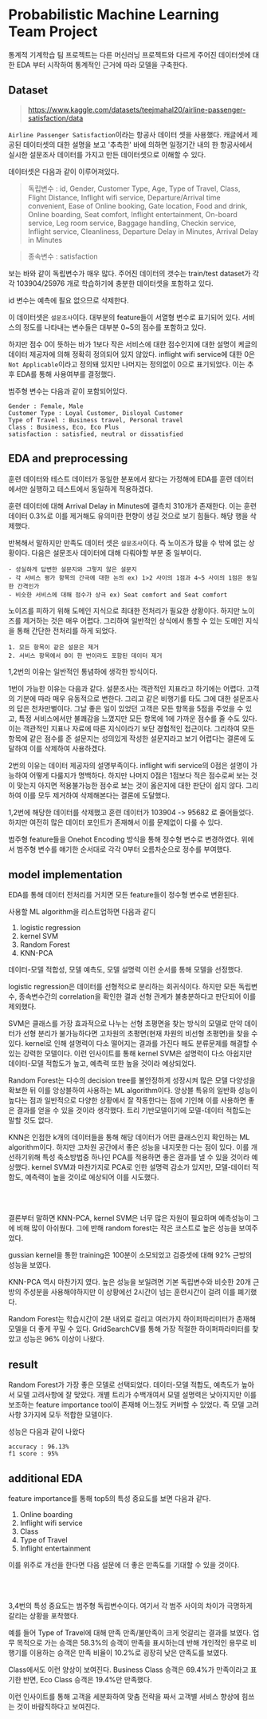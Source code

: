 # Probabilistic Machine Learning Team Project

통계적 기계학습 팀 프로젝트는 다른 머신러닝 프로젝트와 다르게 주어진 데이터셋에 대한 EDA 부터 시작하여 통계적인 근거에 따라 모델을 구축한다.

## Dataset

> https://www.kaggle.com/datasets/teejmahal20/airline-passenger-satisfaction/data


`Airline Passenger Satisfaction`이라는 항공사 데이터 셋을 사용했다. 캐글에서 제공된 데이터셋의 대한 설명을 보고 '추측한' 바에 의하면 일정기간 내의 한 항공사에서 실시한 설문조사 데이터를 가지고 만든 데이터셋으로 이해할 수 있다.

데이터셋은 다음과 같이 이루어져있다.

> 독립변수 : id, Gender, Customer Type, Age, Type of Travel, Class, Flight Distance, Inflight wifi service, Departure/Arrival time convenient, Ease of Online booking, Gate location, Food and drink, Online boarding, Seat comfort, Inflight entertainment, On-board service, Leg room service, Baggage handling, Checkin service, Inflight service, Cleanliness, Departure Delay in Minutes, Arrival Delay in Minutes

> 종속변수 : satisfaction


보는 바와 같이 독립변수가 매우 많다. 주어진 데이터의 갯수는 train/test dataset가 각각 103904/25976 개로 학습하기에 충분한 데이터셋을 포함하고 있다.

id 변수는 예측에 필요 없으므로 삭제한다.

이 데이터셋은 `설문조사`이다. 대부분의 feature들이 서열형 변수로 표기되어 있다. 서비스의 정도를 나타내는 변수들은 대부분 0~5의 점수를 포함하고 있다.

하지만 점수 0이 뜻하는 바가 1보다 작은 서비스에 대한 점수인지에 대한 설명이 케글의 데이터 제공자에 의해 정확히 정의되어 있지 않았다. inflight wifi service에 대한 0은 `Not Applicable`이라고 정의돼 있지만 나머지는 정의없이 0으로 표기되었다. 이는 추후 EDA를 통해 사용여부를 결정했다.

범주형 변수는 다음과 같이 포함되어있다. 

    Gender : Female, Male
    Customer Type : Loyal Customer, Disloyal Customer
    Type of Travel : Business travel, Personal travel
    Class : Business, Eco, Eco Plus
    satisfaction : satisfied, neutral or dissatisfied






## EDA and preprocessing

훈련 데이터와 테스트 데이터가 동일한 분포에서 왔다는 가정해에 EDA를 훈련 데이터에서만 실행하고 테스트에서 동일하게 적용하겠다.


훈련 데이터에 대해 Arrival Delay in Minutes에 결측치 310개가 존재한다. 이는 훈련 데이터 0.3%로 이를 제거해도 유의미한 편향이 생길 것으로 보기 힘들다. 해당 행을 삭제했다.

반복해서 말하지만 만족도 데이터 셋은 `설문조사`이다. 즉 노이즈가 많을 수 밖에 없는 상황이다. 다음은 설문조사 데이터에 대해 다뤄야할 부분 중 일부이다.

    - 성실하게 답변한 설문지와 그렇지 않은 설문지
    - 각 서비스 평가 항목의 간극에 대한 논의 ex) 1>2 사이의 1점과 4~5 사이의 1점은 동일한 간격인가
    - 비슷한 서비스에 대해 점수가 상극 ex) Seat comfort and Seat comfort
        

노이즈를 피하기 위해 도메인 지식으로 최대한 전처리가 필요한 상황이다. 하지만 노이즈를 제거하는 것은 매우 어렵다. 그리하여 일반적인 상식에서 통할 수 있는 도메인 지식을 통해 간단한 전처리를 하게 되었다.

    1. 모든 항목이 같은 설문은 제거
    2. 서비스 항목에서 0이 한 번이라도 포함된 데이터 제거

1,2번의 이유는 일반적인 통념하에 생각한 방식이다. 

1번이 가능한 이유는 다음과 같다. 설문조사는 객관적인 지표라고 하기에는 어렵다. 고객의 기분에 따라 매우 유동적으로 변한다. 그리고 같은 비행기를 타도 그에 대한 설문조사의 답은 천차만별이다. 그날 좋은 일이 있었던 고객은 모든 항목을 5점을 주었을 수 있고, 특정 서비스에서만 불쾌감을 느꼈지만 모든 항목에 1에 가까운 점수를 줄 수도 있다. 이는 객관적인 지표나 자료에 따른 지식이라기 보단 경험적인 접근이다. 그리하여 모든 항목에 같은 점수를 준 설문지는 성의있게 작성한 설문지라고 보기 어렵다는 결론에 도달하여 이를 삭제하여 사용하겠다.


2번의 이유는 데이터 제공자의 설명부족이다. inflight wifi service의 0점은 설명이 가능하여 어떻게 다룰지가 명백하다. 하지만 나머지 0점은 1점보다 적은 점수로써 보는 것이 맞는지 아지면 적용불가능한 점수로 보는 것이 옳은지에 대한 판단이 쉽지 않다. 그리하여 이를 모두 제거하여 삭제해본다는 결론에 도달했다. 

1,2번에 해당한 데이터를 삭제했고 훈련 데이터가 103904 -> 95682 로 줄어들었다. 하지만 여전히 많은 데이터 포인트가 존재해서 이를 문제없이 다룰 수 있다.


범주형 feature들을 Onehot Encoding 방식을 통해 정수형 변수로 변경하였다. 위에서 범주형 변수를 얘기한 순서대로 각각 0부터 오름차순으로 정수를 부여했다.




## model implementation

EDA를 통해 데이터 전처리를 거치면 모든 feature들이 정수형 변수로 변환된다. 

사용할 ML algorithm을 리스트업하면 다음과 같디

1. logistic regression
2. kernel SVM
3. Random Forest
4. KNN-PCA


데이터-모델 적합성, 모델 예측도, 모델 설명력 이런 순서를 통해 모델을 선정했다.

logistic regression은 데이터를 선형적으로 분리하는 회귀식이다. 하지만 모든 독립변수, 종속변수간의 correlation을 확인한 결과 선형 관계가 불충분하다고 판단되어 이를 제외했다.


SVM은 클래스를 가장 효과적으로 나누는 선형 초평면을 찾는 방식의 모델로 만약 데이터가 선형 분리가 불가능하다면 고차원의 초평면(현재 차원의 비선형 초평면)을 찾을 수 있다. kernel로 인해 설명력이 다소 떨어지는 결과를 가진다 해도 분류문제를 해결할 수 있는 강력한 모델이다. 이런 인사이트를 통해 kernel SVM은 설명력이 다소 아쉽지만 데이터-모델 적합도가 높고, 예측력 또한 높을 것이라 예상되었다.


Random Forest는 다수의 decision tree를 불안정하게 성장시켜 많은 모델 다양성을 확보한 뒤 이를 앙상블하여 사용하는 ML algorithm이다. 앙상블 특유의 일반화 성능이 높다는 점과 일반적으로 다양한 상황에서 잘 작동한다는 점에 기인해 이를 사용하면 좋은 결과를 얻을 수 있을 것이라 생각했다. 트리 기반모델이기에 모델-데이터 적합도는 말할 것도 없다.


KNN은 인접한 k개의 데이터들을 통해 해당 데이터가 어떤 클래스인지 확인하는 ML algorithm이다. 하지만 고차원 공간에서 좋은 성능을 내지못한 다는 점이 있다. 이를 개선하기위해 특성 축소방법중 하나인 PCA를 적용하면 좋은 결과를 낼 수 있을 것이라 예상했다. kernel SVM과 마찬가지로 PCA로 인한 설명력 감소가 있지만, 모델-데이터 적합도, 예측력이 높을 것이로 에상되어 이를 시도했다.



<br><br>

결론부터 말하면 KNN-PCA, kernel SVM은 너무 많은 자원이 필요하며 예측성능이 그에 비해 많이 아쉬웠다. 그에 반해 random forest는 작은 코스트로 높은 성능을 보여주었다.

gussian kernel을 통한 training은 100분이 소모되었고 검증셋에 대해 92% 근방의 성능을 보였다.

KNN-PCA 역시 마찬가지 였다. 높은 성능을 보일려면 기본 독립변수와 비슷한 20개 근방의 주성분을 사용해야하지만 이 상황에선 2시간이 넘는 훈련시간이 걸려 이를 폐기했다.

Random Forest는 학습시간이 2분 내외로 걸리고 여러가지 하이퍼파리미터가 존재해 모델을 더 좋게 꾸밀 수 있다. GridSearchCV를 통해 가장 적절한 하이퍼파라미터를 찾았고 성능은 96% 이상이 나왔다.




## result

Random Forest가 가장 좋은 모델로 선택되었다. 데이터-모델 적합도, 예측도가 높아서 모델 고려사항에 잘 맞았다. 개별 트리가 수백개여서 모델 설명력은 낮아지지만 이를 보조하는 feature importance tool이 존재해 어느정도 커버할 수 있었다. 즉 모델 고려 사항 3가지에 모두 적합한 모델이다.

성능은 다음과 같이 나왔다

    accuracy : 96.13%
    f1 score : 95%


## additional EDA

feature importance를 통해 top5의 특성 중요도를 보면 다음과 같다.

1. Online boarding
2. Inflight wifi service
3. Class
4. Type of Travel
5. Inflight entertainment

이를 위주로 개선을 한다면 다음 설문에 더 좋은 만족도를 기대할 수 있을 것이다.

<br><br>


3,4번의 특성 중요도는 범주형 독립변수이다. 여기서 각 범주 사이의 차이가 극명하게 갈리는 상황을 포착했다.

예를 들어 Type of Travel에 대해 만족 만족/불만족이 크게 엇갈리는 결과를 보였다. 업무 목적으로 가는 승객은 58.3%의 승객이 만족을 표시하는데 반해 개인적인 용무로 비행기를 이용하는 승객은 만족 비율이 10.2%로 굉장히 낮은 만족도를 보였다.

Class에서도 이런 양상이 보여진다. Business Class 승객은 69.4%가 만족이라고 표기한 반면, Eco Class 승객은 19.4%만 만족했다.

이런 인사이트를 통해 고객을 세분화하여 맞춤 전략을 짜서 고객별 서비스 향상에 힘쓰는 것이 바람직하다고 보여진다.






